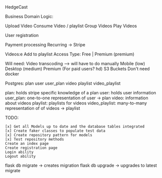 HedgeCast

Business Domain Logic:

Upload Video
Consume Video / playlist
Group Videos
Play Videos

User registration

Payment processing
    Recurring
        -> Stripe

Videos:e
    Add to playlist
    Access Type: Free | Premium (premium)

Will need:
Video transcoding --> will have to do manually
    Mobile (low)
    Desktop (medium)
    Premium (For paid users? hd)
S3 Buckets
Don't need docker

Postgres:
    plan
    user
    user_plan
    video
    playlist
    video_playlist

plan:
    holds stripe specific knowledge of a plan
user:
    holds user information
user_plan:
    one-to-one representation of user -> plan
video:
    information about videos
playlist:
    playlists for videos
video_playlist:
    many-to-many representation of of videos -> playlist



TODO:

    [x] Get all Models up to date and the database tables integrated
    [x] Create faker classes to populate test data
    [x] Create repository pattern for models
    [x] Test repository methods
    Create an index page
    Create registration page
    Login ability
    Logout ability



flask db migrate -> creates migration
flask db upgrade -> upgrades to latest migrate
